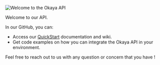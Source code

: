 ![Welcome to the Okaya API](https://www.okaya.me/okaya/wp-content/uploads/2020/05/logo_okaya-copie-1.png "Welcome to the Okaya API")

Welcome to our API.

In our GitHub, you can:
- Access our [QuickStart](https://github.com/SmartTecAPI/api/wiki "QuickStart") documentation and wiki.
- Get code examples on how you can integrate the Okaya API in your environment.

Feel free to reach out to us with any question or concern that you have !
